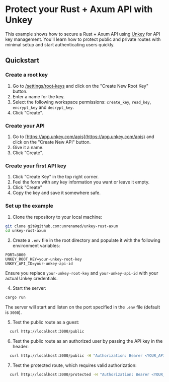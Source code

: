 # Protect your Rust + Axum API with Unkey

This example shows how to secure a Rust + Axum API using [Unkey](https://www.unkey.com/) for API key management. You'll learn how to protect public and private routes with minimal setup and start authenticating users quickly.

## Quickstart

### Create a root key

1. Go to [/settings/root-keys](https://app.unkey.com/settings/root-key) and click on the "Create New Root Key" button.
2. Enter a name for the key.
3. Select the following workspace permissions: `create_key`, `read_key`, `encrypt_key` and `decrypt_key`.
4. Click "Create".

### Create your API

1. Go to [https://app.unkey.com/apis](https://app.unkey.com/apis) and click on the "Create New API" button.
2. Give it a name.
3. Click "Create".

### Create your first API key

1. Click "Create Key" in the top right corner.
2. Feel the form with any key information you want or leave it empty.
3. Click "Create"
4. Copy the key and save it somewhere safe.

### Set up the example

1. Clone the repository to your local machine:

```bash
git clone git@github.com:unrenamed/unkey-rust-axum
cd unkey-rust-axum
```

2. Create a `.env` file in the root directory and populate it with the following environment variables:

```env
PORT=3000
UNKEY_ROOT_KEY=your-unkey-root-key
UNKEY_API_ID=your-unkey-api-id
```

Ensure you replace `your-unkey-root-key` and `your-unkey-api-id` with your actual Unkey credentials.

4. Start the server:

```bash
cargo run
```

The server will start and listen on the port specified in the `.env` file (default is `3000`).

5. Test the public route as a guest:

```bash
  curl http://localhost:3000/public
```

6. Test the public route as an authorized user by passing the API key in the header:

```bash
  curl http://localhost:3000/public -H "Authorization: Bearer <YOUR_API_KEY>"
```

7. Test the protected route, which requires valid authorization:

```bash
  curl http://localhost:3000/protected -H "Authorization: Bearer <YOUR_API_KEY>"
```
